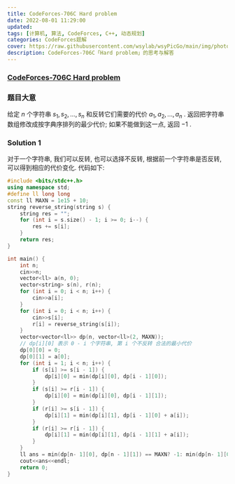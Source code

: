 ```yaml
---
title: CodeForces-706C Hard problem 
date: 2022-08-01 11:29:00
updated:
tags: [计算机, 算法, CodeForces, C++, 动态规划]
categories: CodeForces题解
cover: https://raw.githubusercontent.com/wsylab/wsyPicGo/main/img/photo-1635354952327-2820b80902c4
description: CodeForces-706C「Hard problem」的思考与解答
---
```

### [CodeForces-706C Hard problem](https://codeforces.com/problemset/problem/706/C)
### 题目大意
给定 $n$ 个字符串 $s_1, s_2, ..., s_n$ 和反转它们需要的代价 $a_1, a_2, ..., a_n$ . 返回把字符串数组修改成按字典序排列的最少代价; 如果不能做到这一点, 返回 $-1$ .
### Solution 1
对于一个字符串, 我们可以反转, 也可以选择不反转, 根据前一个字符串是否反转, 可以得到相应的代价变化. 
代码如下:
```C++
#include <bits/stdc++.h>
using namespace std;
#define ll long long
const ll MAXN = 1e15 + 10;
string reverse_string(string s) {
    string res = "";
    for (int i = s.size() - 1; i >= 0; i--) {
        res += s[i];
    }
    return res;
}

int main() {
    int n;
    cin>>n;
    vector<ll> a(n, 0);
    vector<string> s(n), r(n);
    for (int i = 0; i < n; i++) {
        cin>>a[i];
    }
    for (int i = 0; i < n; i++) {
        cin>>s[i];
        r[i] = reverse_string(s[i]);
    }
    vector<vector<ll>> dp(n, vector<ll>(2, MAXN));
    // dp[i][0] 表示 0 - i 个字符串, 第 i 个不反转 合法的最小代价
    dp[0][0] = 0;
    dp[0][1] = a[0];
    for (int i = 1; i < n; i++) {
        if (s[i] >= s[i - 1]) {
            dp[i][0] = min(dp[i][0], dp[i - 1][0]);
        }
        if (s[i] >= r[i - 1]) {
            dp[i][0] = min(dp[i][0], dp[i - 1][1]);
        }
        if (r[i] >= s[i - 1]) {
            dp[i][1] = min(dp[i][1], dp[i - 1][0] + a[i]);
        }
        if (r[i] >= r[i - 1]) {
            dp[i][1] = min(dp[i][1], dp[i - 1][1] + a[i]);
        }
    }
    ll ans = min(dp[n- 1][0], dp[n - 1][1]) == MAXN? -1: min(dp[n- 1][0], dp[n - 1][1]);
    cout<<ans<<endl;
    return 0;
}

```